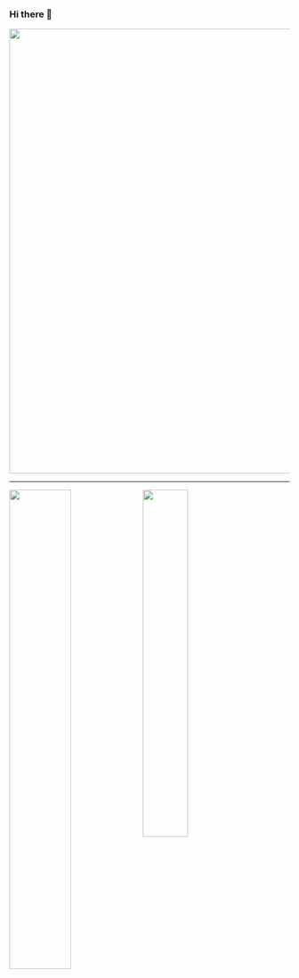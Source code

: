 ### Hi there 👋

<img width="800" src="https://github-profile-trophy.vercel.app/?username=gesoges0&count_private=true&include_all_commits=true" />

--- 

<div>
  <img width="47%" align="left" src="https://github-readme-stats.vercel.app/api?username=gesoges0&count_private=true&include_all_commits=true" />
  <img width="40%" src="https://github-readme-stats.vercel.app/api/top-langs/?username=gesoges0&layout=compact&&count_private=true&include_all_commits=true&hide=Jupyter%20Notebook,HTML,JavaScript,CSS,Smarty,PostScript" />
</div>

